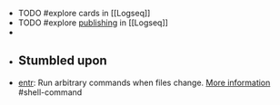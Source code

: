 - TODO #explore cards in [[Logseq]]
- TODO #explore [publishing](https://docs.logseq.com/#/page/publishing) in [[Logseq]]
-
- ## Stumbled upon
- [entr](https://command-not-found.com/entr): Run arbitrary commands when files change. [More information](https://manned.org/entr) #shell-command